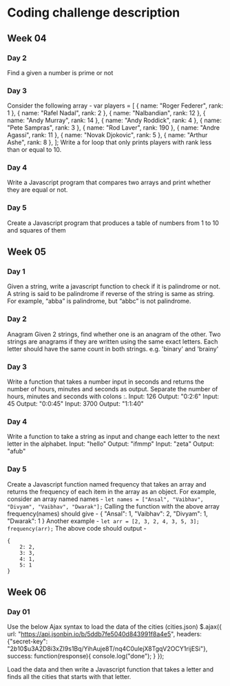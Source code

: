 # Coding challenge description

## Week 04
### Day 2

Find a given a number is prime or not

### Day 3
Consider the following array -
var players = [
{ name: "Roger Federer", rank: 1 },
{ name: "Rafel Nadal", rank: 2 },
{ name: "Nalbandian", rank: 12 },
{ name: "Andy Murray", rank: 14 },
{ name: "Andy Roddick", rank: 4 },
{ name: "Pete Sampras", rank: 3 },
{ name: "Rod Laver", rank: 190 },
{ name: "Andre Agassi", rank: 11 },
{ name: "Novak Djokovic", rank: 5 },
{ name: "Arthur Ashe", rank: 8 },
];
Write a for loop that only prints players with rank less than or equal to 10.

### Day 4
Write a Javascript program that compares two arrays and print whether they are equal or not.

### Day 5 
Create a Javascript program that produces a table of numbers from 1 to 10 and squares of them 

## Week 05 

### Day 1
Given a string, write a javascript function to check if it is palindrome or not.
A string is said to be palindrome if reverse of the string is same as string. For example, “abba” is palindrome, but “abbc” is not palindrome.

### Day 2 
Anagram
Given 2 strings, find whether one is an anagram of the other.
Two strings are anagrams if they are written using the same exact letters. Each letter should have the same count in both strings. e.g. 'binary' and 'brainy'

### Day 3 
Write a function that takes a number input in seconds and returns the number of hours, minutes and seconds as output. Separate the number of hours, minutes and seconds with colons :.
Input: 126
Output: "0:2:6"
Input: 45
Output: "0:0:45"
Input: 3700
Output: "1:1:40"

### Day 4 
Write a function to take a string as input and change each letter to the next letter in the alphabet.
Input: "hello"
Output: "ifmmp"
Input: "zeta"
Output: "afub"

### Day 5
Create a Javascript function named frequency that takes an array and returns the frequency of each item in the array as an object.
For example, consider an array named names -
`let names = ["Ansal", "Vaibhav", "Divyam", "Vaibhav", "Dwarak"];`
Calling the function with the above array frequency(names) should give -
{
    "Ansal": 1,
    "Vaibhav": 2,
    "Divyam": 1,
    "Dwarak": 1
}
Another example -
`let arr = [2, 3, 2, 4, 3, 5, 3];`
`frequency(arr);`
The above code should output -
```
{
    2: 2,
    3: 3,
    4: 1,
    5: 1
}
```

## Week 06

### Day 01 
Use the below Ajax syntax to load the data of the cities (cities.json)
$.ajax({
                url: "https://api.jsonbin.io/b/5ddb7fe5040d843991f8a4e5",
                headers: {"secret-key": "$2b$10$u3A2D8i3xZI9s1Bq/YihAuje8T/nq4C0ulejX8TgqV2OCY1rijESi"},
                success: function(response){
                    console.log("done");
                }
            });

Load the data and then write a Javascript function that takes a letter and finds all the cities that starts with that letter.